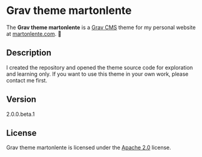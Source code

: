 # Grav theme martonlente
The **Grav theme martonlente** is a [Grav CMS](http://github.com/getgrav/grav) theme for my personal website at [martonlente.com](https://martonlente.com). :purple_heart:

## Description
I created the repository and opened the theme source code for exploration and learning only. If you want to use this theme in your own work, please contact me first.

## Version
2.0.0.beta.1

## License
Grav theme martonlente is licensed under the [Apache 2.0](https://github.com/martonlente/grav-theme-martonlente/blob/main/LICENSE) license.
